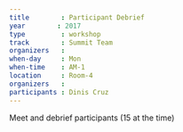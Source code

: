 ```yaml
---
title        : Participant Debrief
year		: 2017
type         : workshop
track        : Summit Team
organizers   :
when-day     : Mon
when-time    : AM-1
location     : Room-4
organizers   :
participants : Dinis Cruz
---
```


Meet and debrief participants (15 at the time)
